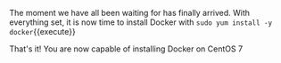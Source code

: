 The moment we have all been waiting for has finally arrived.
With everything set, it is now time to install Docker with
`sudo yum install -y docker`{{execute}}

That's it! You are now capable of installing Docker on CentOS 7
